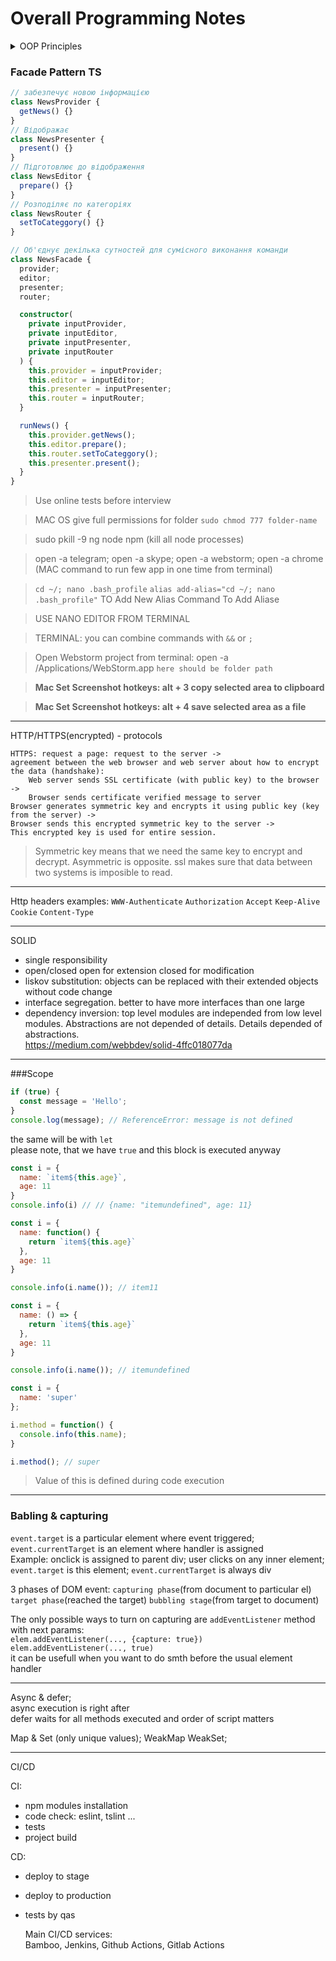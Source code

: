 # Overall Programming Notes

<details>
<summary>OOP Principles</summary>
 1) Encapsulation (Private, Public, Protected)
 2) Inheritance
 3) Polymorphism (Possibility to override methods with a same name in child classes)
</details>

### Facade Pattern TS

```ts
// забезпечує новою інформацією
class NewsProvider {
  getNews() {}
}
// Відображає
class NewsPresenter {
  present() {}
}
// Підготовлює до відображення
class NewsEditor {
  prepare() {}
}
// Розподіляє по категоріях
class NewsRouter {
  setToCateggory() {}
}

// Об'єднує декілька сутностей для сумісного виконання команди
class NewsFacade {
  provider;
  editor;
  presenter;
  router;

  constructor(
    private inputProvider,
    private inputEditor,
    private inputPresenter,
    private inputRouter
  ) {
    this.provider = inputProvider;
    this.editor = inputEditor;
    this.presenter = inputPresenter;
    this.router = inputRouter;
  }

  runNews() {
    this.provider.getNews();
    this.editor.prepare();
    this.router.setToCateggory();
    this.presenter.present();
  }
}
```

> Use online tests before interview

> MAC OS give full permissions for folder `sudo chmod 777 folder-name`

> sudo pkill -9 ng node npm (kill all node processes)

> open -a telegram; open -a skype; open -a webstorm; open -a chrome (MAC command to run few app in one time from terminal)

> `cd ~/; nano .bash_profile` `alias add-alias="cd ~/; nano .bash_profile"` TO Add New Alias Command To Add Aliase

> USE NANO EDITOR FROM TERMINAL

> TERMINAL: you can combine commands with `&&` or `;`

> Open Webstorm project from terminal: open -a /Applications/WebStorm.app `here should be folder path`

> <strong>Mac Set Screenshot hotkeys: alt + 3 copy selected area to clipboard</strong>

> <strong>Mac Set Screenshot hotkeys: alt + 4 save selected area as a file</strong>

---

HTTP/HTTPS(encrypted) - protocols

```
HTTPS: request a page: request to the server -> 
agreement between the web browser and web server about how to encrypt the data (handshake):
    Web server sends SSL certificate (with public key) to the browser -> 
    Browser sends certificate verified message to server
Browser generates symmetric key and encrypts it using public key (key from the server) ->
Browser sends this encrypted symmetric key to the server -> 
This encrypted key is used for entire session.
```

> Symmetric key means that we need the same key to encrypt and decrypt. Asymmetric is opposite.
> ssl makes sure that data between two systems is imposible to read.

---

Http headers examples: `WWW-Authenticate` `Authorization` `Accept`
`Keep-Alive` `Cookie` `Content-Type`

---

SOLID
- single responsibility
- open/closed open for extension closed for modification
- liskov substitution: objects can be replaced with their extended objects without code change
- interface segregation. better to have more interfaces than one large
- dependency inversion: top level modules are independed from low level modules.
Abstractions are not depended of details. Details depended of abstractions.  
https://medium.com/webbdev/solid-4ffc018077da


---
###Scope
```js
if (true) {
  const message = 'Hello';
}
console.log(message); // ReferenceError: message is not defined
```
the same will be with `let`  
please note, that we have `true` and this block is executed anyway  

```js
const i = {
  name: `item${this.age}`,
  age: 11
} 
console.info(i) // // {name: "itemundefined", age: 11}
```

```js
const i = {
  name: function() {
    return `item${this.age}`
  },
  age: 11
}

console.info(i.name()); // item11
```

```js
const i = {
  name: () => {
    return `item${this.age}`
  },
  age: 11
}

console.info(i.name()); // itemundefined
```

```js
const i = {
  name: 'super'
};

i.method = function() {
  console.info(this.name);
}

i.method(); // super
```
> Value of this is defined during code execution
---
### Babling & capturing

 `event.target` is a particular element where event triggered;  
 `event.currentTarget` is an element where handler is assigned  
 Example: onclick is assigned to parent div; user clicks on any inner element;  
 `event.target` is this element; `event.currentTarget` is always div
 
 3 phases of DOM event: `capturing phase`(from document to particular el)  
  `target phase`(reached the target) `bubbling stage`(from target to document)
  
The only possible ways to turn on capturing are `addEventListener` method with next params:  
`elem.addEventListener(..., {capture: true})`  
`elem.addEventListener(..., true)`  
it can be usefull when you want to do smth before the usual element handler

---
Async & defer;  
async execution is right after  
defer waits for all methods executed and order of script matters

Map & Set (only unique values); WeakMap WeakSet;

---

CI/CD  

CI: 
- npm modules installation
- code check: eslint, tslint ...
- tests
- project build  

CD:  
- deploy to stage
- deploy to production
- tests by qas
  
  Main CI/CD services:  
  Bamboo, Jenkins, Github Actions, Gitlab Actions  
  
  


